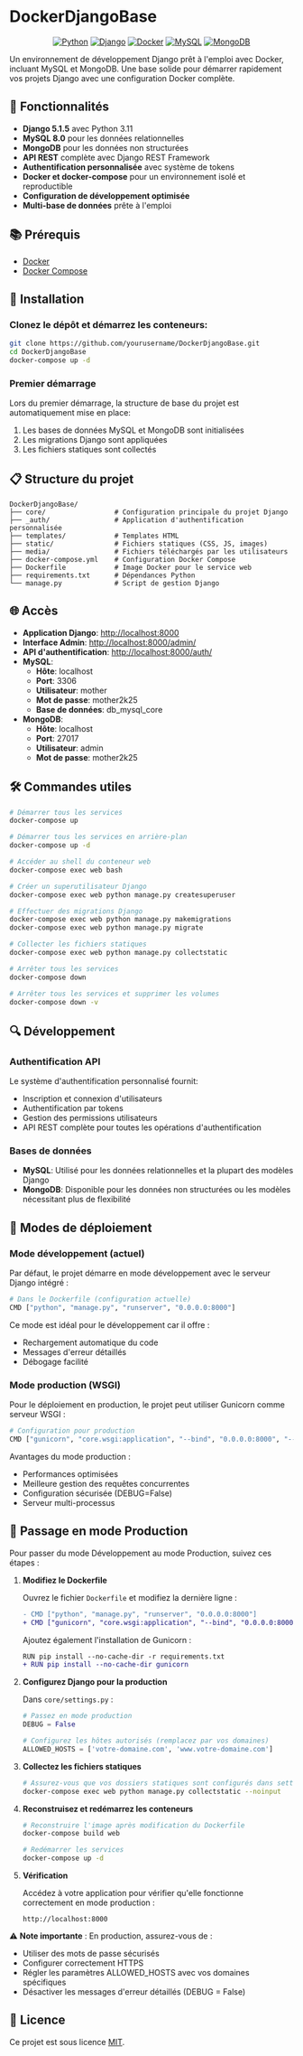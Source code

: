 # DockerDjangoBase

<div align="center">

[![Python](https://img.shields.io/badge/Python-3.11-blue.svg)](https://www.python.org/)
[![Django](https://img.shields.io/badge/Django-5.1.5-green.svg)](https://www.djangoproject.com/)
[![Docker](https://img.shields.io/badge/Docker-Enabled-blue.svg)](https://www.docker.com/)
[![MySQL](https://img.shields.io/badge/MySQL-8.0-blue.svg)](https://www.mysql.com/)
[![MongoDB](https://img.shields.io/badge/MongoDB-Latest-green.svg)](https://www.mongodb.com/)

</div>

Un environnement de développement Django prêt à l'emploi avec Docker, incluant MySQL et MongoDB. Une base solide pour démarrer rapidement vos projets Django avec une configuration Docker complète.

## 🚀 Fonctionnalités

- **Django 5.1.5** avec Python 3.11
- **MySQL 8.0** pour les données relationnelles
- **MongoDB** pour les données non structurées
- **API REST** complète avec Django REST Framework
- **Authentification personnalisée** avec système de tokens
- **Docker et docker-compose** pour un environnement isolé et reproductible
- **Configuration de développement optimisée**
- **Multi-base de données** prête à l'emploi

## 📚 Prérequis

- [Docker](https://docs.docker.com/get-docker/)
- [Docker Compose](https://docs.docker.com/compose/install/)

## 🔧 Installation

### Clonez le dépôt et démarrez les conteneurs:

```bash
git clone https://github.com/yourusername/DockerDjangoBase.git
cd DockerDjangoBase
docker-compose up -d
```

### Premier démarrage

Lors du premier démarrage, la structure de base du projet est automatiquement mise en place:

1. Les bases de données MySQL et MongoDB sont initialisées
2. Les migrations Django sont appliquées
3. Les fichiers statiques sont collectés

## 📋 Structure du projet

```
DockerDjangoBase/
├── core/                 # Configuration principale du projet Django
├── _auth/                # Application d'authentification personnalisée
├── templates/            # Templates HTML
├── static/               # Fichiers statiques (CSS, JS, images)
├── media/                # Fichiers téléchargés par les utilisateurs
├── docker-compose.yml    # Configuration Docker Compose
├── Dockerfile            # Image Docker pour le service web
├── requirements.txt      # Dépendances Python
└── manage.py             # Script de gestion Django
```

## 🌐 Accès

- **Application Django**: [http://localhost:8000](http://localhost:8000)
- **Interface Admin**: [http://localhost:8000/admin/](http://localhost:8000/admin/)
- **API d'authentification**: [http://localhost:8000/auth/](http://localhost:8000/auth/)
- **MySQL**:
  - **Hôte**: localhost
  - **Port**: 3306
  - **Utilisateur**: mother
  - **Mot de passe**: mother2k25
  - **Base de données**: db_mysql_core
- **MongoDB**:
  - **Hôte**: localhost
  - **Port**: 27017
  - **Utilisateur**: admin
  - **Mot de passe**: mother2k25

## 🛠 Commandes utiles

```bash
# Démarrer tous les services
docker-compose up

# Démarrer tous les services en arrière-plan
docker-compose up -d

# Accéder au shell du conteneur web
docker-compose exec web bash

# Créer un superutilisateur Django
docker-compose exec web python manage.py createsuperuser

# Effectuer des migrations Django
docker-compose exec web python manage.py makemigrations
docker-compose exec web python manage.py migrate

# Collecter les fichiers statiques
docker-compose exec web python manage.py collectstatic

# Arrêter tous les services
docker-compose down

# Arrêter tous les services et supprimer les volumes
docker-compose down -v
```

## 🔍 Développement

### Authentification API

Le système d'authentification personnalisé fournit:

- Inscription et connexion d'utilisateurs
- Authentification par tokens
- Gestion des permissions utilisateurs
- API REST complète pour toutes les opérations d'authentification

### Bases de données

- **MySQL**: Utilisé pour les données relationnelles et la plupart des modèles Django
- **MongoDB**: Disponible pour les données non structurées ou les modèles nécessitant plus de flexibilité

## 🚀 Modes de déploiement

### Mode développement (actuel)

Par défaut, le projet démarre en mode développement avec le serveur Django intégré :

```bash
# Dans le Dockerfile (configuration actuelle)
CMD ["python", "manage.py", "runserver", "0.0.0.0:8000"]
```

Ce mode est idéal pour le développement car il offre :
- Rechargement automatique du code
- Messages d'erreur détaillés
- Débogage facilité

### Mode production (WSGI)

Pour le déploiement en production, le projet peut utiliser Gunicorn comme serveur WSGI :

```bash
# Configuration pour production
CMD ["gunicorn", "core.wsgi:application", "--bind", "0.0.0.0:8000", "--workers", "3"]
```

Avantages du mode production :
- Performances optimisées
- Meilleure gestion des requêtes concurrentes
- Configuration sécurisée (DEBUG=False)
- Serveur multi-processus

## 🔄 Passage en mode Production

Pour passer du mode Développement au mode Production, suivez ces étapes :

1. **Modifiez le Dockerfile**

   Ouvrez le fichier `Dockerfile` et modifiez la dernière ligne :
   ```diff
   - CMD ["python", "manage.py", "runserver", "0.0.0.0:8000"]
   + CMD ["gunicorn", "core.wsgi:application", "--bind", "0.0.0.0:8000", "--workers", "3"]
   ```

   Ajoutez également l'installation de Gunicorn :
   ```diff
   RUN pip install --no-cache-dir -r requirements.txt
   + RUN pip install --no-cache-dir gunicorn
   ```

2. **Configurez Django pour la production**

   Dans `core/settings.py` :
   ```python
   # Passez en mode production
   DEBUG = False
   
   # Configurez les hôtes autorisés (remplacez par vos domaines)
   ALLOWED_HOSTS = ['votre-domaine.com', 'www.votre-domaine.com']
   ```

3. **Collectez les fichiers statiques**

   ```bash
   # Assurez-vous que vos dossiers statiques sont configurés dans settings.py
   docker-compose exec web python manage.py collectstatic --noinput
   ```

4. **Reconstruisez et redémarrez les conteneurs**

   ```bash
   # Reconstruire l'image après modification du Dockerfile
   docker-compose build web
   
   # Redémarrer les services
   docker-compose up -d
   ```

5. **Vérification**

   Accédez à votre application pour vérifier qu'elle fonctionne correctement en mode production :
   ```
   http://localhost:8000
   ```

⚠️ **Note importante** : En production, assurez-vous de :
- Utiliser des mots de passe sécurisés
- Configurer correctement HTTPS
- Régler les paramètres ALLOWED_HOSTS avec vos domaines spécifiques
- Désactiver les messages d'erreur détaillés (DEBUG = False)

## 📝 Licence

Ce projet est sous licence [MIT](LICENSE).

 
